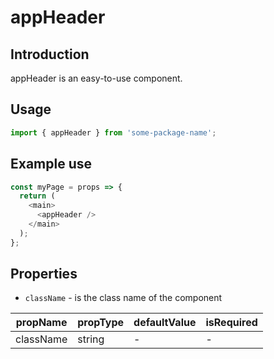 # appHeader

<!-- STORY -->

## Introduction

appHeader is an easy-to-use component.

## Usage

```javascript
import { appHeader } from 'some-package-name';
```

## Example use

```javascript
const myPage = props => {
  return (
    <main>
      <appHeader />
    </main>
  );
};
```

## Properties

- `className` - is the class name of the component

| propName  | propType | defaultValue | isRequired |
| --------- | -------- | ------------ | ---------- |
| className | string   | -            | -          |
